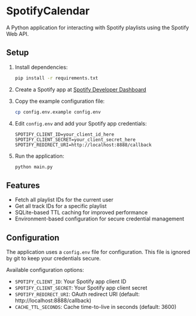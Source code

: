 # SpotifyCalendar

A Python application for interacting with Spotify playlists using the Spotify Web API.

## Setup

1. Install dependencies:
   ```bash
   pip install -r requirements.txt
   ```

2. Create a Spotify app at [Spotify Developer Dashboard](https://developer.spotify.com/dashboard)

3. Copy the example configuration file:
   ```bash
   cp config.env.example config.env
   ```

4. Edit `config.env` and add your Spotify app credentials:
   ```
   SPOTIFY_CLIENT_ID=your_client_id_here
   SPOTIFY_CLIENT_SECRET=your_client_secret_here
   SPOTIFY_REDIRECT_URI=http://localhost:8888/callback
   ```

5. Run the application:
   ```bash
   python main.py
   ```

## Features

- Fetch all playlist IDs for the current user
- Get all track IDs for a specific playlist
- SQLite-based TTL caching for improved performance
- Environment-based configuration for secure credential management

## Configuration

The application uses a `config.env` file for configuration. This file is ignored by git to keep your credentials secure.

Available configuration options:
- `SPOTIFY_CLIENT_ID`: Your Spotify app client ID
- `SPOTIFY_CLIENT_SECRET`: Your Spotify app client secret
- `SPOTIFY_REDIRECT_URI`: OAuth redirect URI (default: http://localhost:8888/callback)
- `CACHE_TTL_SECONDS`: Cache time-to-live in seconds (default: 3600)
